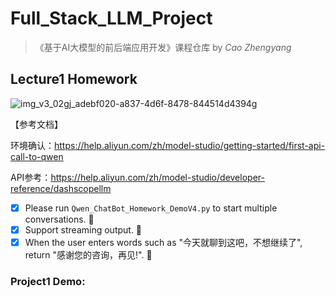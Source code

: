 # Full_Stack_LLM_Project


>《基于AI大模型的前后端应用开发》课程仓库 by *Cao Zhengyang*

## Lecture1 Homework

![img_v3_02gj_adebf020-a837-4d6f-8478-844514d4394g](https://github.com/user-attachments/assets/fbe54e38-bd35-4de3-9d9e-30f50d50c3de)

【参考文档】

环境确认：https://help.aliyun.com/zh/model-studio/getting-started/first-api-call-to-qwen

API参考：https://help.aliyun.com/zh/model-studio/developer-reference/dashscopellm

- [x] Please run `Qwen_ChatBot_Homework_DemoV4.py` to start multiple conversations. :tada:
- [x] Support streaming output. :tada:
- [x] When the user enters words such as "今天就聊到这吧，不想继续了", return "感谢您的咨询，再见!". :tada:

### Project1 Demo:


